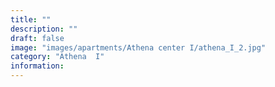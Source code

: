 ```yaml
---
title: ""
description: ""
draft: false
image: "images/apartments/Athena center I/athena_I_2.jpg"
category: "Athena  I"
information:
---
```

